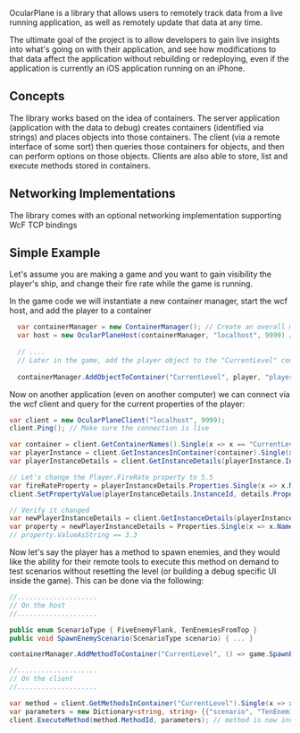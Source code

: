 OcularPlane is a library that allows users to remotely track data from a live running application, as well as remotely update that data at any time.  

The ultimate goal of the project is to allow developers to gain live insights into what's going on with their application, and see how modifications to that data affect the application without rebuilding or redeploying, even if the application is currently an iOS application running on an iPhone.

## Concepts

The library works based on the idea of containers.  The server application (application with the data to debug) creates containers (identified via strings) and places objects into those containers.  The client (via a remote interface of some sort) then queries those containers for objects, and then can perform options on those objects.  Clients are also able to store, list and execute methods stored in containers.

## Networking Implementations

The library comes with an optional networking implementation supporting WcF TCP bindings

## Simple Example

Let's assume you are making a game and you want to gain visibility the player's ship, and change their fire rate while the game is running.

In the game code we will instantiate a new container manager, start the wcf host, and add the player to a container

```c#
  var containerManager = new ContainerManager(); // Create an overall manager to manage all the containers
  var host = new OcularPlaneHost(containerManager, "localhost", 9999) // Starts the wcf host
  
  // ....
  // Later in the game, add the player object to the "CurrentLevel" container
  
  containerManager.AddObjectToContainer("CurrentLevel", player, "player");
```

Now on another application (even on another computer) we can connect via the wcf client and query for the current properties of the player:

```c#
var client = new OcularPlaneClient("localhost", 9999);
client.Ping(); // Make sure the connection is live

var container = client.GetContainerNames().Single(x => x == "CurrentLevel");
var playerInstance = client.GetInstancesInContainer(container).Single(x => x.Name == "player');
var playerInstanceDetails = client.GetInstanceDetails(playerInstance.InstanceId);

// Let's change the Player.FireRate property to 5.5
var fireRateProperty = playerInstanceDetails.Properties.Single(x => x.Name == "FireRate");
client.SetPropertyValue(playerInstanceDetails.InstanceId, details.Properties[0].Name, "3.3");

// Verify it changed
var newPlayerInstanceDetails = client.GetInstanceDetails(playerInstance.InstanceId);
var property = newPlayerInstanceDetails = Properties.Single(x => x.Name == "FireRate");
// property.ValueAsString == 3.3
```

Now let's say the player has a method to spawn enemies, and they would like the ability for their remote tools to execute this method on demand to test scenarios without resetting the level (or building a debug specific UI inside the game).  This can be done via the following:

```c#
//....................
// On the host
//....................

public enum ScenarioType { FiveEnemyFlank, TenEnemiesFromTop }
public void SpawnEnemyScenario(ScenarioType scenario) { ... }

containerManager.AddMethodToContainer("CurrentLevel", () => game.SpawnEnemyScenario(0), "spawn enemies");

//....................
// On the client
//....................

var method = client.GetMethodsInContainer("CurrentLevel").Single(x => x.Name == "spawn enemies");
var parameters = new Dictionary<string, string> {{"scenario", "TenEnemiesFromTop"}};
client.ExecuteMethod(method.MethodId, parameters); // method is now invoked on the host
```
